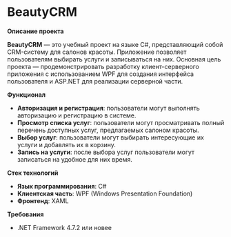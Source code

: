 # BeautyCRM

**Описание проекта**

**BeautyCRM** — это учебный проект на языке C#, представляющий собой CRM-систему для салонов красоты. Приложение позволяет пользователям выбирать услуги и записываться на них. Основная цель проекта — продемонстрировать разработку клиент-серверного приложения с использованием WPF для создания интерфейса пользователя и ASP.NET для реализации серверной части.

**Функционал**

- **Авторизация и регистрация**: пользователи могут выполнять авторизацию и регистрацию в системе.
- **Просмотр списка услуг**: пользователи могут просматривать полный перечень доступных услуг, предлагаемых салоном красоты.
- **Выбор услуг**: пользователи могут выбирать интересующие их услуги и добавлять их в корзину.
- **Запись на услуги**: после выбора услуг пользователи могут записаться на удобное для них время.

**Стек технологий**

- **Язык программирования**: C#
- **Клиентская часть**: WPF (Windows Presentation Foundation)
- **Фронтенд**: XAML

**Требования**

- .NET Framework 4.7.2 или новее

